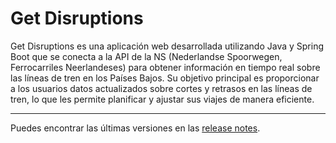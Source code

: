 # Get Disruptions

Get Disruptions es una aplicación web desarrollada utilizando Java y Spring Boot que se conecta a la API de la NS (Nederlandse Spoorwegen, Ferrocarriles Neerlandeses) para obtener información en tiempo real sobre las líneas de tren en los Países Bajos. Su objetivo principal es proporcionar a los usuarios datos actualizados sobre cortes y retrasos en las líneas de tren, lo que les permite planificar y ajustar sus viajes de manera eficiente.

---

Puedes encontrar las últimas versiones en las [release notes]([URL_de_tu_release_notes]("https://alexscdev.notion.site/Release-Notes-409ea9cbbf864aa1ad569727545b8f1f)https://alexscdev.notion.site/Release-Notes-409ea9cbbf864aa1ad569727545b8f1f").
